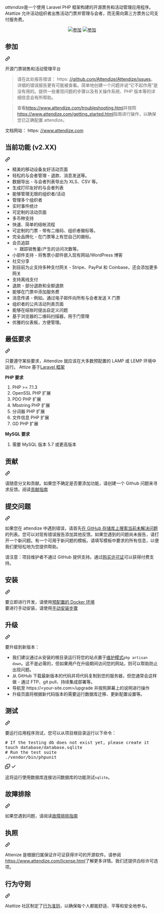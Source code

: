 <div class="Box-sc-g0xbh4-0 bJMeLZ js-snippet-clipboard-copy-unpositioned" data-hpc="true"><article class="markdown-body entry-content container-lg" itemprop="text"><p dir="auto"><em><font style="vertical-align: inherit;"><font style="vertical-align: inherit;">attendize</font></font></em><font style="vertical-align: inherit;"><font style="vertical-align: inherit;">是一个使用 Laravel PHP 框架构建的开源票务和活动管理应用程序。 Atattize 允许活动组织者出售活动门票并管理与会者，而无需向第三方票务公司支付服务费。</font></font></p>
<p align="center" dir="auto">
  <a target="_blank" rel="noopener noreferrer" href="/Attendize/Attendize/blob/develop/public/assets/images/logo-dark.png"><img src="/Attendize/Attendize/raw/develop/public/assets/images/logo-dark.png" alt="参加" style="max-width: 100%;"></a>
  <a target="_blank" rel="noopener noreferrer nofollow" href="https://camo.githubusercontent.com/214a8c49193c34dba135ad95c627a849e19e759eca8f58a5e8bb42776105dbe6/68747470733a2f2f7777772e617474656e64697a652e636f6d2f696d616765732f73637265656e73686f74732f73637265656e312e504e47"><img src="https://camo.githubusercontent.com/214a8c49193c34dba135ad95c627a849e19e759eca8f58a5e8bb42776105dbe6/68747470733a2f2f7777772e617474656e64697a652e636f6d2f696d616765732f73637265656e73686f74732f73637265656e312e504e47" alt="参加" data-canonical-src="https://www.attendize.com/images/screenshots/screen1.PNG" style="max-width: 100%;"></a>
</p>
<div class="markdown-heading" dir="auto"><h1 tabindex="-1" class="heading-element" dir="auto"><font style="vertical-align: inherit;"><font style="vertical-align: inherit;">参加</font></font></h1><a id="user-content-attendize" class="anchor" aria-label="永久链接：参加" href="#attendize"><svg class="octicon octicon-link" viewBox="0 0 16 16" version="1.1" width="16" height="16" aria-hidden="true"><path d="m7.775 3.275 1.25-1.25a3.5 3.5 0 1 1 4.95 4.95l-2.5 2.5a3.5 3.5 0 0 1-4.95 0 .751.751 0 0 1 .018-1.042.751.751 0 0 1 1.042-.018 1.998 1.998 0 0 0 2.83 0l2.5-2.5a2.002 2.002 0 0 0-2.83-2.83l-1.25 1.25a.751.751 0 0 1-1.042-.018.751.751 0 0 1-.018-1.042Zm-4.69 9.64a1.998 1.998 0 0 0 2.83 0l1.25-1.25a.751.751 0 0 1 1.042.018.751.751 0 0 1 .018 1.042l-1.25 1.25a3.5 3.5 0 1 1-4.95-4.95l2.5-2.5a3.5 3.5 0 0 1 4.95 0 .751.751 0 0 1-.018 1.042.751.751 0 0 1-1.042.018 1.998 1.998 0 0 0-2.83 0l-2.5 2.5a1.998 1.998 0 0 0 0 2.83Z"></path></svg></a></div>
<p dir="auto"><font style="vertical-align: inherit;"><font style="vertical-align: inherit;">开源门票销售和活动管理平台</font></font></p>
<blockquote>
<p dir="auto"><font style="vertical-align: inherit;"><font style="vertical-align: inherit;">请在此处报告错误： https: </font></font><a href="https://github.com/Attendize/Attendize/issues"><font style="vertical-align: inherit;"><font style="vertical-align: inherit;">//github.com/Attendize/Attendize/issues</font></font></a><font style="vertical-align: inherit;"><font style="vertical-align: inherit;">。详细的错误报告更有可能被查看。简单地创建一个问题并说“它不起作用”是没有用的。提供一些重现问题的步骤以及有关操作系统、PHP 版本等的详细信息会有所帮助。</font></font></p>
</blockquote>
<blockquote>
<p dir="auto"><font style="vertical-align: inherit;"><font style="vertical-align: inherit;">查看</font></font><a href="https://www.attendize.com/troubleshooting.html" rel="nofollow"><font style="vertical-align: inherit;"><font style="vertical-align: inherit;">https://www.attendize.com/troubleshooting.html</font></font></a><font style="vertical-align: inherit;"><font style="vertical-align: inherit;">并按照</font></font><a href="https://www.attendize.com/getting_started.html" rel="nofollow"><font style="vertical-align: inherit;"><font style="vertical-align: inherit;">https://www.attendize.com/getting_started.html</font></font></a><font style="vertical-align: inherit;"><font style="vertical-align: inherit;">指南进行操作，以确保您已正确配置 attendize。</font></font></p>
</blockquote>
<p dir="auto"><font style="vertical-align: inherit;"><font style="vertical-align: inherit;">文档网站： https: </font></font><a href="https://www.attendize.com" rel="nofollow"><font style="vertical-align: inherit;"><font style="vertical-align: inherit;">//www.attendize.com</font></font></a><br></p>
<div class="markdown-heading" dir="auto"><h2 tabindex="-1" class="heading-element" dir="auto"><font style="vertical-align: inherit;"><font style="vertical-align: inherit;">当前功能 (v2.XX)</font></font></h2><a id="user-content-current-features-v2xx" class="anchor" aria-label="永久链接：当前功能 (v2.XX)" href="#current-features-v2xx"><svg class="octicon octicon-link" viewBox="0 0 16 16" version="1.1" width="16" height="16" aria-hidden="true"><path d="m7.775 3.275 1.25-1.25a3.5 3.5 0 1 1 4.95 4.95l-2.5 2.5a3.5 3.5 0 0 1-4.95 0 .751.751 0 0 1 .018-1.042.751.751 0 0 1 1.042-.018 1.998 1.998 0 0 0 2.83 0l2.5-2.5a2.002 2.002 0 0 0-2.83-2.83l-1.25 1.25a.751.751 0 0 1-1.042-.018.751.751 0 0 1-.018-1.042Zm-4.69 9.64a1.998 1.998 0 0 0 2.83 0l1.25-1.25a.751.751 0 0 1 1.042.018.751.751 0 0 1 .018 1.042l-1.25 1.25a3.5 3.5 0 1 1-4.95-4.95l2.5-2.5a3.5 3.5 0 0 1 4.95 0 .751.751 0 0 1-.018 1.042.751.751 0 0 1-1.042.018 1.998 1.998 0 0 0-2.83 0l-2.5 2.5a1.998 1.998 0 0 0 0 2.83Z"></path></svg></a></div>
<ul dir="auto">
<li><font style="vertical-align: inherit;"><font style="vertical-align: inherit;">精美的移动设备友好活动页面</font></font></li>
<li><font style="vertical-align: inherit;"><font style="vertical-align: inherit;">轻松的与会者管理 - 退款、消息发送等。</font></font></li>
<li><font style="vertical-align: inherit;"><font style="vertical-align: inherit;">数据导出 - 与会者列表导出为 XLS、CSV 等。</font></font></li>
<li><font style="vertical-align: inherit;"><font style="vertical-align: inherit;">生成打印友好的与会者列表</font></font></li>
<li><font style="vertical-align: inherit;"><font style="vertical-align: inherit;">能够管理无限的组织者/活动</font></font></li>
<li><font style="vertical-align: inherit;"><font style="vertical-align: inherit;">管理多个组织者</font></font></li>
<li><font style="vertical-align: inherit;"><font style="vertical-align: inherit;">实时事件统计</font></font></li>
<li><font style="vertical-align: inherit;"><font style="vertical-align: inherit;">可定制的活动页面</font></font></li>
<li><font style="vertical-align: inherit;"><font style="vertical-align: inherit;">多币种支持</font></font></li>
<li><font style="vertical-align: inherit;"><font style="vertical-align: inherit;">快速、简单的结帐流程</font></font></li>
<li><font style="vertical-align: inherit;"><font style="vertical-align: inherit;">可定制的门票 - 带有二维码、组织者徽标等。</font></font></li>
<li><font style="vertical-align: inherit;"><font style="vertical-align: inherit;">完全品牌化 - 在门票等上有您自己的徽标。</font></font></li>
<li><font style="vertical-align: inherit;"><font style="vertical-align: inherit;">会员追踪
</font></font><ul dir="auto">
<li><font style="vertical-align: inherit;"><font style="vertical-align: inherit;">跟踪销售量/产生的访问次数等。</font></font></li>
</ul>
</li>
<li><font style="vertical-align: inherit;"><font style="vertical-align: inherit;">小部件支持 - 将售票小部件嵌入现有网站/WordPress 博客</font></font></li>
<li><font style="vertical-align: inherit;"><font style="vertical-align: inherit;">社交分享</font></font></li>
<li><font style="vertical-align: inherit;"><font style="vertical-align: inherit;">到目前为止支持多种支付网关 - Stripe、PayPal 和 Coinbase，还会添加更多网关</font></font></li>
<li><font style="vertical-align: inherit;"><font style="vertical-align: inherit;">支持离线支付</font></font></li>
<li><font style="vertical-align: inherit;"><font style="vertical-align: inherit;">退款 - 部分退款和全额退款</font></font></li>
<li><font style="vertical-align: inherit;"><font style="vertical-align: inherit;">能够在门票中添加服务费</font></font></li>
<li><font style="vertical-align: inherit;"><font style="vertical-align: inherit;">消息传递 - 例如。通过电子邮件向所有与会者发送 X 门票</font></font></li>
<li><font style="vertical-align: inherit;"><font style="vertical-align: inherit;">组织者的公共活动列表页面</font></font></li>
<li><font style="vertical-align: inherit;"><font style="vertical-align: inherit;">能够在结账时提出自定义问题</font></font></li>
<li><font style="vertical-align: inherit;"><font style="vertical-align: inherit;">基于浏览器的二维码扫描器，用于门管理</font></font></li>
<li><font style="vertical-align: inherit;"><font style="vertical-align: inherit;">优雅的仪表板，方便管理。</font></font></li>
</ul>
<div class="markdown-heading" dir="auto"><h2 tabindex="-1" class="heading-element" dir="auto"><font style="vertical-align: inherit;"><font style="vertical-align: inherit;">最低要求</font></font></h2><a id="user-content-minimum-requirements" class="anchor" aria-label="永久链接：最低要求" href="#minimum-requirements"><svg class="octicon octicon-link" viewBox="0 0 16 16" version="1.1" width="16" height="16" aria-hidden="true"><path d="m7.775 3.275 1.25-1.25a3.5 3.5 0 1 1 4.95 4.95l-2.5 2.5a3.5 3.5 0 0 1-4.95 0 .751.751 0 0 1 .018-1.042.751.751 0 0 1 1.042-.018 1.998 1.998 0 0 0 2.83 0l2.5-2.5a2.002 2.002 0 0 0-2.83-2.83l-1.25 1.25a.751.751 0 0 1-1.042-.018.751.751 0 0 1-.018-1.042Zm-4.69 9.64a1.998 1.998 0 0 0 2.83 0l1.25-1.25a.751.751 0 0 1 1.042.018.751.751 0 0 1 .018 1.042l-1.25 1.25a3.5 3.5 0 1 1-4.95-4.95l2.5-2.5a3.5 3.5 0 0 1 4.95 0 .751.751 0 0 1-.018 1.042.751.751 0 0 1-1.042.018 1.998 1.998 0 0 0-2.83 0l-2.5 2.5a1.998 1.998 0 0 0 0 2.83Z"></path></svg></a></div>
<p dir="auto"><font style="vertical-align: inherit;"><font style="vertical-align: inherit;">只要遵守某些要求，Attendize 就应该在大多数预配置的 LAMP 或 LEMP 环境中运行。 Attize 基于</font></font><a href="https://laravel.com/" rel="nofollow"><font style="vertical-align: inherit;"><font style="vertical-align: inherit;">Laravel 框架</font></font></a></p>
<p dir="auto"><strong><font style="vertical-align: inherit;"><font style="vertical-align: inherit;">PHP 要求</font></font></strong></p>
<ol dir="auto">
<li><font style="vertical-align: inherit;"><font style="vertical-align: inherit;">PHP &gt;= 7.1.3</font></font></li>
<li><font style="vertical-align: inherit;"><font style="vertical-align: inherit;">OpenSSL PHP 扩展</font></font></li>
<li><font style="vertical-align: inherit;"><font style="vertical-align: inherit;">PDO PHP 扩展</font></font></li>
<li><font style="vertical-align: inherit;"><font style="vertical-align: inherit;">Mbstring PHP 扩展</font></font></li>
<li><font style="vertical-align: inherit;"><font style="vertical-align: inherit;">分词器 PHP 扩展</font></font></li>
<li><font style="vertical-align: inherit;"><font style="vertical-align: inherit;">文件信息 PHP 扩展</font></font></li>
<li><font style="vertical-align: inherit;"><font style="vertical-align: inherit;">GD PHP 扩展</font></font></li>
</ol>
<p dir="auto"><strong><font style="vertical-align: inherit;"><font style="vertical-align: inherit;">MySQL 要求</font></font></strong></p>
<ol dir="auto">
<li><font style="vertical-align: inherit;"><font style="vertical-align: inherit;">需要 MySQL 版本 5.7 或更高版本</font></font></li>
</ol>
<div class="markdown-heading" dir="auto"><h2 tabindex="-1" class="heading-element" dir="auto"><font style="vertical-align: inherit;"><font style="vertical-align: inherit;">贡献</font></font></h2><a id="user-content-contributing" class="anchor" aria-label="永久链接：贡献" href="#contributing"><svg class="octicon octicon-link" viewBox="0 0 16 16" version="1.1" width="16" height="16" aria-hidden="true"><path d="m7.775 3.275 1.25-1.25a3.5 3.5 0 1 1 4.95 4.95l-2.5 2.5a3.5 3.5 0 0 1-4.95 0 .751.751 0 0 1 .018-1.042.751.751 0 0 1 1.042-.018 1.998 1.998 0 0 0 2.83 0l2.5-2.5a2.002 2.002 0 0 0-2.83-2.83l-1.25 1.25a.751.751 0 0 1-1.042-.018.751.751 0 0 1-.018-1.042Zm-4.69 9.64a1.998 1.998 0 0 0 2.83 0l1.25-1.25a.751.751 0 0 1 1.042.018.751.751 0 0 1 .018 1.042l-1.25 1.25a3.5 3.5 0 1 1-4.95-4.95l2.5-2.5a3.5 3.5 0 0 1 4.95 0 .751.751 0 0 1-.018 1.042.751.751 0 0 1-1.042.018 1.998 1.998 0 0 0-2.83 0l-2.5 2.5a1.998 1.998 0 0 0 0 2.83Z"></path></svg></a></div>
<p dir="auto"><font style="vertical-align: inherit;"><font style="vertical-align: inherit;">请随意分叉和贡献。如果您不确定是否要添加功能，请创建一个 Github 问题来寻求反馈。阅读</font></font><a href="/Attendize/Attendize/blob/develop/CONTRIBUTING.md"><font style="vertical-align: inherit;"><font style="vertical-align: inherit;">贡献指南</font></font></a></p>
<div class="markdown-heading" dir="auto"><h2 tabindex="-1" class="heading-element" dir="auto"><font style="vertical-align: inherit;"><font style="vertical-align: inherit;">提交问题</font></font></h2><a id="user-content-submitting-an-issue" class="anchor" aria-label="永久链接：提交问题" href="#submitting-an-issue"><svg class="octicon octicon-link" viewBox="0 0 16 16" version="1.1" width="16" height="16" aria-hidden="true"><path d="m7.775 3.275 1.25-1.25a3.5 3.5 0 1 1 4.95 4.95l-2.5 2.5a3.5 3.5 0 0 1-4.95 0 .751.751 0 0 1 .018-1.042.751.751 0 0 1 1.042-.018 1.998 1.998 0 0 0 2.83 0l2.5-2.5a2.002 2.002 0 0 0-2.83-2.83l-1.25 1.25a.751.751 0 0 1-1.042-.018.751.751 0 0 1-.018-1.042Zm-4.69 9.64a1.998 1.998 0 0 0 2.83 0l1.25-1.25a.751.751 0 0 1 1.042.018.751.751 0 0 1 .018 1.042l-1.25 1.25a3.5 3.5 0 1 1-4.95-4.95l2.5-2.5a3.5 3.5 0 0 1 4.95 0 .751.751 0 0 1-.018 1.042.751.751 0 0 1-1.042.018 1.998 1.998 0 0 0-2.83 0l-2.5 2.5a1.998 1.998 0 0 0 0 2.83Z"></path></svg></a></div>
<p dir="auto"><font style="vertical-align: inherit;"><font style="vertical-align: inherit;">如果您在 attendize 中遇到错误，请首先</font></font><a href="https://github.com/Attendize/Attendize/issues"><font style="vertical-align: inherit;"><font style="vertical-align: inherit;">在 GitHub 存储库上搜索当前未解决问题</font></font></a><font style="vertical-align: inherit;"><font style="vertical-align: inherit;">的列表。您可以对现有错误报告添加其他反馈。如果您遇到的问题尚未报告，请打开一个新问题。有一个可用于新问题的模板。请填写模板中要求的所有信息，以便我们更轻松地为您提供帮助。</font></font></p>
<p dir="auto"><font style="vertical-align: inherit;"><font style="vertical-align: inherit;">请注意：项目维护者不通过 GitHub 提供支持。通过</font></font><a href="https://www.attendize.com/license.html" rel="nofollow"><font style="vertical-align: inherit;"><font style="vertical-align: inherit;">购买许可证</font></font></a><font style="vertical-align: inherit;"><font style="vertical-align: inherit;">可以获得付费支持</font><font style="vertical-align: inherit;">。</font></font></p>
<div class="markdown-heading" dir="auto"><h2 tabindex="-1" class="heading-element" dir="auto"><font style="vertical-align: inherit;"><font style="vertical-align: inherit;">安装</font></font></h2><a id="user-content-installation" class="anchor" aria-label="永久链接：安装" href="#installation"><svg class="octicon octicon-link" viewBox="0 0 16 16" version="1.1" width="16" height="16" aria-hidden="true"><path d="m7.775 3.275 1.25-1.25a3.5 3.5 0 1 1 4.95 4.95l-2.5 2.5a3.5 3.5 0 0 1-4.95 0 .751.751 0 0 1 .018-1.042.751.751 0 0 1 1.042-.018 1.998 1.998 0 0 0 2.83 0l2.5-2.5a2.002 2.002 0 0 0-2.83-2.83l-1.25 1.25a.751.751 0 0 1-1.042-.018.751.751 0 0 1-.018-1.042Zm-4.69 9.64a1.998 1.998 0 0 0 2.83 0l1.25-1.25a.751.751 0 0 1 1.042.018.751.751 0 0 1 .018 1.042l-1.25 1.25a3.5 3.5 0 1 1-4.95-4.95l2.5-2.5a3.5 3.5 0 0 1 4.95 0 .751.751 0 0 1-.018 1.042.751.751 0 0 1-1.042.018 1.998 1.998 0 0 0-2.83 0l-2.5 2.5a1.998 1.998 0 0 0 0 2.83Z"></path></svg></a></div>
<p dir="auto"><font style="vertical-align: inherit;"><font style="vertical-align: inherit;">要立即进行开发，请使用</font></font><a href="https://www.attendize.com/getting_started.html#running-attendize-in-docker-for-development" rel="nofollow"><font style="vertical-align: inherit;"><font style="vertical-align: inherit;">预配置的 Docker 环境</font></font></a><br><font style="vertical-align: inherit;"><font style="vertical-align: inherit;">
要进行手动安装，请使用</font></font><a href="https://www.attendize.com/getting_started.html#manual-installation" rel="nofollow"><font style="vertical-align: inherit;"><font style="vertical-align: inherit;">手动安装步骤</font></font></a></p>
<div class="markdown-heading" dir="auto"><h2 tabindex="-1" class="heading-element" dir="auto"><font style="vertical-align: inherit;"><font style="vertical-align: inherit;">升级</font></font></h2><a id="user-content-upgrade" class="anchor" aria-label="永久链接：升级" href="#upgrade"><svg class="octicon octicon-link" viewBox="0 0 16 16" version="1.1" width="16" height="16" aria-hidden="true"><path d="m7.775 3.275 1.25-1.25a3.5 3.5 0 1 1 4.95 4.95l-2.5 2.5a3.5 3.5 0 0 1-4.95 0 .751.751 0 0 1 .018-1.042.751.751 0 0 1 1.042-.018 1.998 1.998 0 0 0 2.83 0l2.5-2.5a2.002 2.002 0 0 0-2.83-2.83l-1.25 1.25a.751.751 0 0 1-1.042-.018.751.751 0 0 1-.018-1.042Zm-4.69 9.64a1.998 1.998 0 0 0 2.83 0l1.25-1.25a.751.751 0 0 1 1.042.018.751.751 0 0 1 .018 1.042l-1.25 1.25a3.5 3.5 0 1 1-4.95-4.95l2.5-2.5a3.5 3.5 0 0 1 4.95 0 .751.751 0 0 1-.018 1.042.751.751 0 0 1-1.042.018 1.998 1.998 0 0 0-2.83 0l-2.5 2.5a1.998 1.998 0 0 0 0 2.83Z"></path></svg></a></div>
<p dir="auto"><font style="vertical-align: inherit;"><font style="vertical-align: inherit;">要升级到新版本：</font></font></p>
<ul dir="auto">
<li><font style="vertical-align: inherit;"><font style="vertical-align: inherit;">我们建议通过从安装的根目录</font><font style="vertical-align: inherit;">运行</font><font style="vertical-align: inherit;">将您的站点置于</font></font><a href="https://laravel.com/docs/6.x/configuration#maintenance-mode" rel="nofollow"><font style="vertical-align: inherit;"><font style="vertical-align: inherit;">维护模式</font></font></a><font style="vertical-align: inherit;"></font><code>php artisan down</code><font style="vertical-align: inherit;"><font style="vertical-align: inherit;">。这不是必需的，但如果用户在升级期间访问您的网站，则可以帮助防止出现问题。</font></font></li>
<li><font style="vertical-align: inherit;"><font style="vertical-align: inherit;">从 GitHub 下载最新版本的代码并将代码复制到您的服务器，但您通常会这样做 - 通过 FTP、git pull、持续集成部署等。</font></font></li>
<li><font style="vertical-align: inherit;"><font style="vertical-align: inherit;">导航至 https://&lt;your-site.com&gt;/upgrade 并按照屏幕上的说明进行操作</font></font></li>
<li><font style="vertical-align: inherit;"><font style="vertical-align: inherit;">升级页面将根据新代码版本的需要运行数据库迁移、更新配置设置等。</font></font></li>
</ul>
<div class="markdown-heading" dir="auto"><h2 tabindex="-1" class="heading-element" dir="auto"><font style="vertical-align: inherit;"><font style="vertical-align: inherit;">测试</font></font></h2><a id="user-content-testing" class="anchor" aria-label="永久链接：测试" href="#testing"><svg class="octicon octicon-link" viewBox="0 0 16 16" version="1.1" width="16" height="16" aria-hidden="true"><path d="m7.775 3.275 1.25-1.25a3.5 3.5 0 1 1 4.95 4.95l-2.5 2.5a3.5 3.5 0 0 1-4.95 0 .751.751 0 0 1 .018-1.042.751.751 0 0 1 1.042-.018 1.998 1.998 0 0 0 2.83 0l2.5-2.5a2.002 2.002 0 0 0-2.83-2.83l-1.25 1.25a.751.751 0 0 1-1.042-.018.751.751 0 0 1-.018-1.042Zm-4.69 9.64a1.998 1.998 0 0 0 2.83 0l1.25-1.25a.751.751 0 0 1 1.042.018.751.751 0 0 1 .018 1.042l-1.25 1.25a3.5 3.5 0 1 1-4.95-4.95l2.5-2.5a3.5 3.5 0 0 1 4.95 0 .751.751 0 0 1-.018 1.042.751.751 0 0 1-1.042.018 1.998 1.998 0 0 0-2.83 0l-2.5 2.5a1.998 1.998 0 0 0 0 2.83Z"></path></svg></a></div>
<p dir="auto"><font style="vertical-align: inherit;"><font style="vertical-align: inherit;">要运行应用程序测试，您可以从项目根目录运行以下命令：</font></font></p>
<div class="highlight highlight-source-shell notranslate position-relative overflow-auto" dir="auto"><pre><span class="pl-c"><span class="pl-c">#</span> If the testing db does not exist yet, please create it</span>
touch database/database.sqlite
<span class="pl-c"><span class="pl-c">#</span> Run the test suite</span>
./vendor/bin/phpunit</pre><div class="zeroclipboard-container">
    <clipboard-copy aria-label="Copy" class="ClipboardButton btn btn-invisible js-clipboard-copy m-2 p-0 tooltipped-no-delay d-flex flex-justify-center flex-items-center" data-copy-feedback="Copied!" data-tooltip-direction="w" value="# If the testing db does not exist yet, please create it
touch database/database.sqlite
# Run the test suite
./vendor/bin/phpunit" tabindex="0" role="button">
      <svg aria-hidden="true" height="16" viewBox="0 0 16 16" version="1.1" width="16" data-view-component="true" class="octicon octicon-copy js-clipboard-copy-icon">
    <path d="M0 6.75C0 5.784.784 5 1.75 5h1.5a.75.75 0 0 1 0 1.5h-1.5a.25.25 0 0 0-.25.25v7.5c0 .138.112.25.25.25h7.5a.25.25 0 0 0 .25-.25v-1.5a.75.75 0 0 1 1.5 0v1.5A1.75 1.75 0 0 1 9.25 16h-7.5A1.75 1.75 0 0 1 0 14.25Z"></path><path d="M5 1.75C5 .784 5.784 0 6.75 0h7.5C15.216 0 16 .784 16 1.75v7.5A1.75 1.75 0 0 1 14.25 11h-7.5A1.75 1.75 0 0 1 5 9.25Zm1.75-.25a.25.25 0 0 0-.25.25v7.5c0 .138.112.25.25.25h7.5a.25.25 0 0 0 .25-.25v-7.5a.25.25 0 0 0-.25-.25Z"></path>
</svg>
      <svg aria-hidden="true" height="16" viewBox="0 0 16 16" version="1.1" width="16" data-view-component="true" class="octicon octicon-check js-clipboard-check-icon color-fg-success d-none">
    <path d="M13.78 4.22a.75.75 0 0 1 0 1.06l-7.25 7.25a.75.75 0 0 1-1.06 0L2.22 9.28a.751.751 0 0 1 .018-1.042.751.751 0 0 1 1.042-.018L6 10.94l6.72-6.72a.75.75 0 0 1 1.06 0Z"></path>
</svg>
    </clipboard-copy>
  </div></div>
<p dir="auto"><font style="vertical-align: inherit;"><font style="vertical-align: inherit;">这将运行使用数据库连接访问数据库的功能测试</font></font><code>sqlite</code><font style="vertical-align: inherit;"><font style="vertical-align: inherit;">。</font></font></p>
<div class="markdown-heading" dir="auto"><h2 tabindex="-1" class="heading-element" dir="auto"><font style="vertical-align: inherit;"><font style="vertical-align: inherit;">故障排除</font></font></h2><a id="user-content-troubleshooting" class="anchor" aria-label="永久链接：故障排除" href="#troubleshooting"><svg class="octicon octicon-link" viewBox="0 0 16 16" version="1.1" width="16" height="16" aria-hidden="true"><path d="m7.775 3.275 1.25-1.25a3.5 3.5 0 1 1 4.95 4.95l-2.5 2.5a3.5 3.5 0 0 1-4.95 0 .751.751 0 0 1 .018-1.042.751.751 0 0 1 1.042-.018 1.998 1.998 0 0 0 2.83 0l2.5-2.5a2.002 2.002 0 0 0-2.83-2.83l-1.25 1.25a.751.751 0 0 1-1.042-.018.751.751 0 0 1-.018-1.042Zm-4.69 9.64a1.998 1.998 0 0 0 2.83 0l1.25-1.25a.751.751 0 0 1 1.042.018.751.751 0 0 1 .018 1.042l-1.25 1.25a3.5 3.5 0 1 1-4.95-4.95l2.5-2.5a3.5 3.5 0 0 1 4.95 0 .751.751 0 0 1-.018 1.042.751.751 0 0 1-1.042.018 1.998 1.998 0 0 0-2.83 0l-2.5 2.5a1.998 1.998 0 0 0 0 2.83Z"></path></svg></a></div>
<p dir="auto"><font style="vertical-align: inherit;"><font style="vertical-align: inherit;">如果您遇到问题，请阅读</font></font><a href="https://www.attendize.com/troubleshooting.html" rel="nofollow"><font style="vertical-align: inherit;"><font style="vertical-align: inherit;">故障排除指南</font></font></a></p>
<div class="markdown-heading" dir="auto"><h2 tabindex="-1" class="heading-element" dir="auto"><font style="vertical-align: inherit;"><font style="vertical-align: inherit;">执照</font></font></h2><a id="user-content-license" class="anchor" aria-label="永久链接：许可证" href="#license"><svg class="octicon octicon-link" viewBox="0 0 16 16" version="1.1" width="16" height="16" aria-hidden="true"><path d="m7.775 3.275 1.25-1.25a3.5 3.5 0 1 1 4.95 4.95l-2.5 2.5a3.5 3.5 0 0 1-4.95 0 .751.751 0 0 1 .018-1.042.751.751 0 0 1 1.042-.018 1.998 1.998 0 0 0 2.83 0l2.5-2.5a2.002 2.002 0 0 0-2.83-2.83l-1.25 1.25a.751.751 0 0 1-1.042-.018.751.751 0 0 1-.018-1.042Zm-4.69 9.64a1.998 1.998 0 0 0 2.83 0l1.25-1.25a.751.751 0 0 1 1.042.018.751.751 0 0 1 .018 1.042l-1.25 1.25a3.5 3.5 0 1 1-4.95-4.95l2.5-2.5a3.5 3.5 0 0 1 4.95 0 .751.751 0 0 1-.018 1.042.751.751 0 0 1-1.042.018 1.998 1.998 0 0 0-2.83 0l-2.5 2.5a1.998 1.998 0 0 0 0 2.83Z"></path></svg></a></div>
<p dir="auto"><font style="vertical-align: inherit;"><font style="vertical-align: inherit;">Attenize 是根据归属保证许可证获得许可的开源软件。请参阅</font></font><a href="https://www.attendize.com/license.html" rel="nofollow"><font style="vertical-align: inherit;"><font style="vertical-align: inherit;">https://www.attendize.com/license.html</font></font></a><font style="vertical-align: inherit;"><font style="vertical-align: inherit;">了解更多详情。我们还提供白标许可选项。</font></font></p>
<div class="markdown-heading" dir="auto"><h2 tabindex="-1" class="heading-element" dir="auto"><font style="vertical-align: inherit;"><font style="vertical-align: inherit;">行为守则</font></font></h2><a id="user-content-code-of-conduct" class="anchor" aria-label="永久链接：行为准则" href="#code-of-conduct"><svg class="octicon octicon-link" viewBox="0 0 16 16" version="1.1" width="16" height="16" aria-hidden="true"><path d="m7.775 3.275 1.25-1.25a3.5 3.5 0 1 1 4.95 4.95l-2.5 2.5a3.5 3.5 0 0 1-4.95 0 .751.751 0 0 1 .018-1.042.751.751 0 0 1 1.042-.018 1.998 1.998 0 0 0 2.83 0l2.5-2.5a2.002 2.002 0 0 0-2.83-2.83l-1.25 1.25a.751.751 0 0 1-1.042-.018.751.751 0 0 1-.018-1.042Zm-4.69 9.64a1.998 1.998 0 0 0 2.83 0l1.25-1.25a.751.751 0 0 1 1.042.018.751.751 0 0 1 .018 1.042l-1.25 1.25a3.5 3.5 0 1 1-4.95-4.95l2.5-2.5a3.5 3.5 0 0 1 4.95 0 .751.751 0 0 1-.018 1.042.751.751 0 0 1-1.042.018 1.998 1.998 0 0 0-2.83 0l-2.5 2.5a1.998 1.998 0 0 0 0 2.83Z"></path></svg></a></div>
<p dir="auto"><font style="vertical-align: inherit;"><font style="vertical-align: inherit;">Atattize 社区制定了</font></font><a href="/Attendize/Attendize/blob/develop/CODE_OF_CONDUCT.md"><font style="vertical-align: inherit;"><font style="vertical-align: inherit;">行为准则</font></font></a><font style="vertical-align: inherit;"><font style="vertical-align: inherit;">，以确保每个人都能舒适、平等和安全地参与。</font></font></p>
</article></div>
